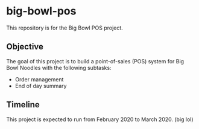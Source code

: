 # big-bowl-pos
This repository is for the Big Bowl POS project.

## Objective
The goal of this project is to build a point-of-sales (POS) system for Big Bowl Noodles with the following subtasks:

- Order management
- End of day summary

## Timeline
This project is expected to run from February 2020 to March 2020. (big lol)